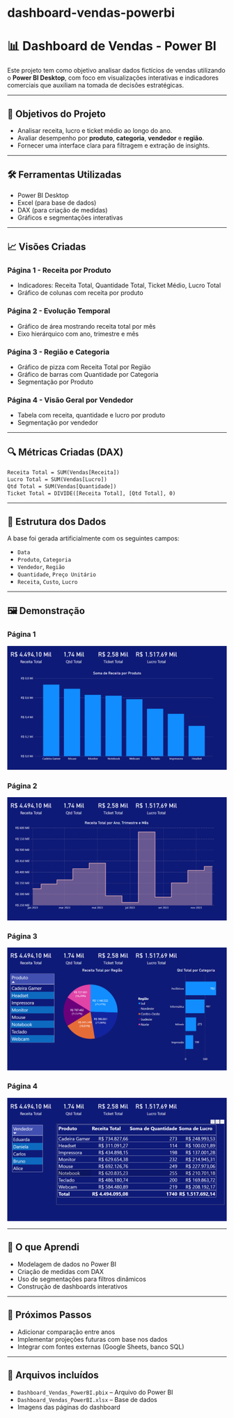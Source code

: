 # dashboard-vendas-powerbi


# 📊 Dashboard de Vendas - Power BI

Este projeto tem como objetivo analisar dados fictícios de vendas utilizando o **Power BI Desktop**, com foco em visualizações interativas e indicadores comerciais que auxiliam na tomada de decisões estratégicas.

---

## 🎯 Objetivos do Projeto

- Analisar receita, lucro e ticket médio ao longo do ano.
- Avaliar desempenho por **produto**, **categoria**, **vendedor** e **região**.
- Fornecer uma interface clara para filtragem e extração de insights.

---

## 🛠️ Ferramentas Utilizadas

- Power BI Desktop
- Excel (para base de dados)
- DAX (para criação de medidas)
- Gráficos e segmentações interativas

---

## 📈 Visões Criadas

### Página 1 - Receita por Produto
- Indicadores: Receita Total, Quantidade Total, Ticket Médio, Lucro Total
- Gráfico de colunas com receita por produto

### Página 2 - Evolução Temporal
- Gráfico de área mostrando receita total por mês
- Eixo hierárquico com ano, trimestre e mês

### Página 3 - Região e Categoria
- Gráfico de pizza com Receita Total por Região
- Gráfico de barras com Quantidade por Categoria
- Segmentação por Produto

### Página 4 - Visão Geral por Vendedor
- Tabela com receita, quantidade e lucro por produto
- Segmentação por vendedor

---

## 🔍 Métricas Criadas (DAX)

```DAX
Receita Total = SUM(Vendas[Receita])
Lucro Total = SUM(Vendas[Lucro])
Qtd Total = SUM(Vendas[Quantidade])
Ticket Total = DIVIDE([Receita Total], [Qtd Total], 0)
```

---

## 📂 Estrutura dos Dados

A base foi gerada artificialmente com os seguintes campos:

- `Data`
- `Produto`, `Categoria`
- `Vendedor`, `Região`
- `Quantidade`, `Preço Unitário`
- `Receita`, `Custo`, `Lucro`

---

## 🖼️ Demonstração

### Página 1  
![Dashboard Página 1](./Screenshot_1.png)

### Página 2  
![Dashboard Página 2](./Screenshot_2.png)

### Página 3  
![Dashboard Página 3](./Screenshot_3.png)

### Página 4  
![Dashboard Página 4](./Screenshot_4.png)

---

## 🧠 O que Aprendi

- Modelagem de dados no Power BI
- Criação de medidas com DAX
- Uso de segmentações para filtros dinâmicos
- Construção de dashboards interativos

---

## 🚀 Próximos Passos

- Adicionar comparação entre anos
- Implementar projeções futuras com base nos dados
- Integrar com fontes externas (Google Sheets, banco SQL)

---

## 📎 Arquivos incluídos

- `Dashboard_Vendas_PowerBI.pbix` – Arquivo do Power BI
- `Dashboard_Vendas_PowerBI.xlsx` – Base de dados
- Imagens das páginas do dashboard

